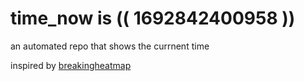 # time_now is (( 1692842400958 ))

an automated repo that shows the currnent time

inspired by [breakingheatmap](https://github.com/breakingheatmap/breakingheatmap)